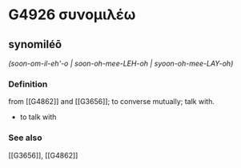 # G4926 συνομιλέω

## synomiléō

_(soon-om-il-eh'-o | soon-oh-mee-LEH-oh | syoon-oh-mee-LAY-oh)_

### Definition

from [[G4862]] and [[G3656]]; to converse mutually; talk with.

- to talk with

### See also

[[G3656]], [[G4862]]

